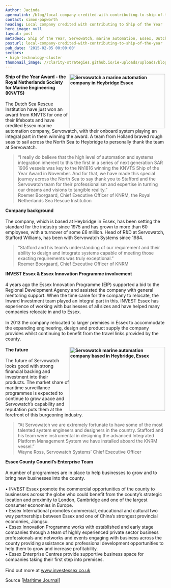 ```yaml
---
Author: Jacinda
apermalink: /blog/local-company-credited-with-contributing-to-ship-of-the-year
contact: simon-papworth
heading: Local company credited with contributing to Ship of the Year
hero_image: null
layout: post
metadesc: Ship of the Year, Servowatch, marine automation, Essex, Dutch Sea Rescue
posturl: local-company-credited-with-contributing-to-ship-of-the-year
pub_date: '2015-02-05 00:00:00'
sectors:
- high-technology-cluster
thumbnail_image: //clarity-strategies.github.io/ie-uploads/uploads/blog/Servowatch_KNRM_nh1816_lifeboat_160pxth.jpg
---
```


<p><strong><img alt='Servowatch a marine automation company in Heybridge Essex' src='//clarity-strategies.github.io/ie-uploads/uploads/about/Servowatch_KNRM_nh1816_lifeboat_300px.jpg' style='float:right; height:170px; margin-left:2px; margin-right:2px; width:300px'/>Ship of the Year Award - the Royal Netherlands Society for Marine Engineering (KNVTS)</strong><br/><br/>The Dutch Sea Rescue Institution have just won an award from KNVTS for one of their lifeboats and have credited Essex marine automation company, Servowatch, with their onboard system playing an integral part in them winning the award. A team from Holland braved rough seas to sail across the North Sea to Heybridge to personally thank the team at Servowatch.</p><blockquote><p>“I really do believe that the high level of automation and systems integration inherent to this the first in a series of next generation SAR 1906 vessels was key to the Nh1816 winning the KNVTS Ship of the Year Award in November. And for that, we have made this special journey across the North Sea to say thank you to Stafford and the Servowatch team for their professionalism and expertise in turning our dreams and visions to tangible reality.”<br/>Roemer Boorgaard, Chief Executive Officer of KNRM, the Royal Netherlands Sea Rescue Institution</p></blockquote><p><strong>Company background</strong><br/><br/>The company, which is based at Heybridge in Essex, has been setting the standard for the industry since 1975 and has grown to more than 60 employees, with a turnover of some £6 million. Head of R&amp;D at Servowatch, Stafford Williams, has been with Servowatch Systems since 1984.</p><blockquote><p>“Stafford and his team’s understanding of our requirement and their ability to design and integrate systems capable of meeting those exacting requirements was truly exceptional.”<br/>Roemer Boorgaard, Chief Executive Officer of KNRM</p></blockquote><p><strong>INVEST Essex &amp; Essex Innovation Programme involvement</strong><br/><br/>4 years ago the Essex Innovation Programme (EIP) supported a bid to the Regional Development Agency and assisted the company with general mentoring support. When the time came for the company to relocate, the Inward Investment team played an integral part in this. INVEST Essex has experience of working with businesses of all sizes and have helped many companies relocate in and to Essex.<br/><br/>In 2013 the company relocated to larger premises in Essex to accommodate the expanding engineering, design and product supply the company provides whilst continuing to benefit from the travel links provided by the county.<br/><br/><strong><img alt='Servowatch marine automation company based in Heybridge, Essex' src='//clarity-strategies.github.io/ie-uploads/uploads/about/Servowatch_KNRM_nh1816_lifeboat_300px_2.jpg' style='float:right; height:200px; margin-left:2px; margin-right:2px; width:300px'/>The future</strong><br/><br/>The future of Servowatch looks good with strong financial backing and investment into their products. The market share of maritime surveillance programmes is expected to continue to grow apace and Servowatch’s capability and reputation puts them at the forefront of this burgeoning industry.</p><blockquote><p>“At Servowatch we are extremely fortunate to have some of the most talented system engineers and designers in the country. Stafford and his team were instrumental in designing the advanced Integrated Platform Management System we have installed aboard the KNRM vessel.”<br/>Wayne Ross, Servowatch Systems’ Chief Executive Officer</p></blockquote><p><strong>Essex County Council’s Enterprise Team</strong><br/><br/>A number of programmes are in place to help businesses to grow and to bring new businesses into the county.<br/><br/>• INVEST Essex promote the commercial opportunities of the county to businesses across the globe who could benefit from the county’s strategic location and proximity to London, Cambridge and one of the largest consumer economies in Europe. <br/>• Essex International promotes commercial, educational and cultural two way partnerships between Essex and one of China’s strongest provincial economies, Jiangsu. <br/>• Essex Innovation Programme works with established and early stage companies through a team of highly experienced private sector business professionals and networks and events engaging with business across the county providing assistance and professional development opportunities to help them to grow and increase profitability.<br/>• Essex Enterprise Centres provide supportive business space for companies taking their first step into premises.<br/><br/>Find out more at <a href='http://www.investessex.co.uk'>www.investessex.co.uk</a></p><p>Source [<a href='http://www.maritimejournal.com/news101/industry-news/knrm-says-thank-you?mkt_tok=3RkMMJWWfF9wsRojv6XMZKXonjHpfsX%2B6eQvX7Hr08Yy0EZ5VunJEUWy2oQJS9Q%2FcOedCQkZHblFnVQASa2xS7kNoqwE'>Maritime Journal</a>]<br/><br/> </p>